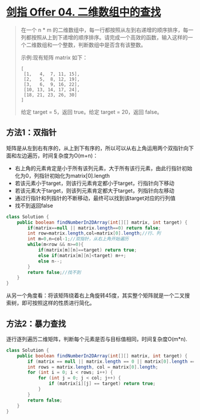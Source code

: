 # [剑指 Offer 04. 二维数组中的查找](https://leetcode-cn.com/problems/er-wei-shu-zu-zhong-de-cha-zhao-lcof/)

>在一个 n * m 的二维数组中，每一行都按照从左到右递增的顺序排序，每一列都按照从上到下递增的顺序排序。请完成一个高效的函数，输入这样的一个二维数组和一个整数，判断数组中是否含有该整数。
>
>示例:现有矩阵 matrix 如下：
>
>~~~
>[
>  [1,   4,  7, 11, 15],
>  [2,   5,  8, 12, 19],
>  [3,   6,  9, 16, 22],
>  [10, 13, 14, 17, 24],
>  [18, 21, 23, 26, 30]
>]
>~~~
>
>给定 target = 5，返回 true。给定 target = 20，返回 false。



## 方法1：双指针

矩阵是从左到右有序的，从上到下有序的，所以可以从右上角运用两个双指针向下面和左边遍历，时间复杂度为O(m+n)：

- 右上角的元素肯定是小于所有该列元素，大于所有该行元素，由此行指针初始化为0，列指针初始化为matrix[0].length
- 若该元素小于target，则该行元素肯定都小于target，行指针向下移动
- 若该元素大于target，则该列元素肯定都大于target，列指针向左移动
- 通过行指针和列指针的不断移动，最终可以找到该target对应的行列值
- 找不到返回false

~~~java
class Solution {
    public boolean findNumberIn2DArray(int[][] matrix, int target) {
        if(matrix==null || matrix.length==0) return false;
        int row=matrix.length,col=matrix[0].length;//行、列
        int m=0,n=col-1;//双指针，从右上角开始遍历
        while(m<row && n>=0){
            if(matrix[m][n]==target) return true;
            else if(matrix[m][n]<target) m++;
            else n--;
        }
        return false;//找不到
    }
}
~~~

从另一个角度看：将该矩阵绕着右上角旋转45度，其实整个矩阵就是一个二叉搜索树，即可按照这样的性质进行简化。

## 方法2：暴力查找

逐行逐列遍历二维矩阵，判断每个元素是否与目标值相同，时间复杂度O(m*n).

~~~java
class Solution {
    public boolean findNumberIn2DArray(int[][] matrix, int target) {
        if (matrix == null || matrix.length == 0 || matrix[0].length == 0)  return false;
        int rows = matrix.length, col = matrix[0].length;
        for (int i = 0; i < rows; i++) {
            for (int j = 0; j < col; j++) {
                if (matrix[i][j] == target) return true;
            }
        }
        return false;
    }
}
~~~